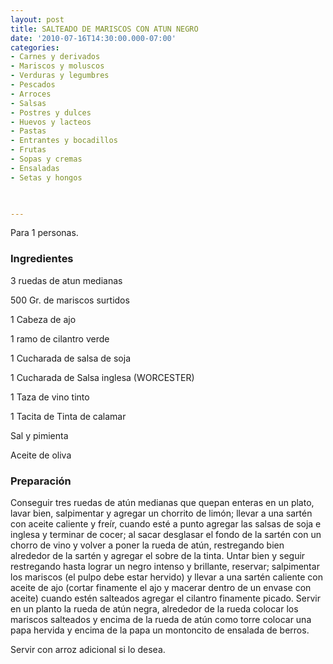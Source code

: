 ```yaml
---
layout: post
title: SALTEADO DE MARISCOS CON ATUN NEGRO
date: '2010-07-16T14:30:00.000-07:00'
categories:
- Carnes y derivados
- Mariscos y moluscos
- Verduras y legumbres
- Pescados
- Arroces
- Salsas
- Postres y dulces
- Huevos y lacteos
- Pastas
- Entrantes y bocadillos
- Frutas
- Sopas y cremas
- Ensaladas
- Setas y hongos
 


---
```


Para 1 personas.

<h3>Ingredientes</h3>

3 ruedas de atun medianas

500 Gr. de mariscos surtidos

1 Cabeza de ajo

1 ramo de cilantro verde

1 Cucharada de salsa de soja

1 Cucharada de Salsa inglesa (WORCESTER)

1 Taza de vino tinto

1 Tacita de Tinta de calamar

Sal y pimienta

Aceite de oliva

<h3>Preparación</h3>

Conseguir tres ruedas de atún medianas que quepan enteras en un plato, lavar bien, salpimentar y agregar un chorrito de limón; llevar a una sartén con aceite caliente y freír, cuando esté a punto agregar las salsas de soja e inglesa y terminar de cocer; al sacar desglasar el fondo de la sartén con un chorro de vino y volver a poner la rueda de atún, restregando bien alrededor de la sartén y agregar el sobre de la tinta. Untar bien y seguir restregando hasta lograr un negro intenso y brillante, reservar; salpimentar los mariscos (el pulpo debe estar hervido) y llevar a una sartén caliente con aceite de ajo (cortar finamente el ajo y macerar dentro de un envase con aceite) cuando estén salteados agregar el cilantro finamente picado. Servir en un planto la rueda de atún negra, alrededor de la rueda colocar los mariscos salteados y encima de la rueda de atún como torre colocar una papa hervida y encima de la papa un montoncito de ensalada de berros.

Servir con arroz adicional si lo desea.

